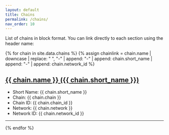 ```yaml
---
layout: default
title: Chains
permalink: /chains/
nav_order: 10
---
```


List of chains in block format. You can link directly to each section using the header name:

{% for chain in site.data.chains %}
{% assign chainlink = chain.name | downcase | replace: " ", "-" | append: "-" | append: chain.short_name | append: "-" | append: chain.network_id %}
<a name="{{ chainlink }}"/>
<h2><a href="#{{ chainlink }}">{{ chain.name }} ({{ chain.short_name }})</a></h2>
<ul>
<li>Short Name: {{ chain.short_name }}</li>
<li>Chain: {{ chain.chain }}</li>
<li>Chain ID: {{ chain.chain_id }}</li>
<li>Network: {{ chain.network }}</li>
<li>Network ID: {{ chain.network_id }}</li>
</ul>
<hr />
{% endfor %}
